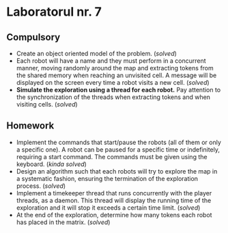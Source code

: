 # Laboratorul nr. 7

## Compulsory

- Create an object oriented model of the problem. (*solved*)
- Each robot will have a name and they must perform in a concurrent manner, moving randomly around the map and extracting tokens from the shared memory when reaching an unvisited cell. A message will be displayed on the screen every time a robot visits a new cell. (*solved*)
- __Simulate the exploration using a thread for each robot.__  Pay attention to the synchronization of the threads when extracting tokens and when visiting cells. (*solved*)

## Homework


- Implement the commands that start/pause the robots (all of them or only a specific one). A robot can be paused for a specific time or indefinitely, requiring a start command. The commands must be given using the keyboard. (*kinda solved*)
- Design an algorithm such that each robots will try to explore the map in a systematic fashion, ensuring the termination of the exploration process. (*solved*)
- Implement a timekeeper thread that runs concurrently with the player threads, as a daemon. This thread will display the running time of the exploration and it will stop it exceeds a certain time limit. (*solved*)
- At the end of the exploration, determine how many tokens each robot has placed in the matrix. (*solved*)
